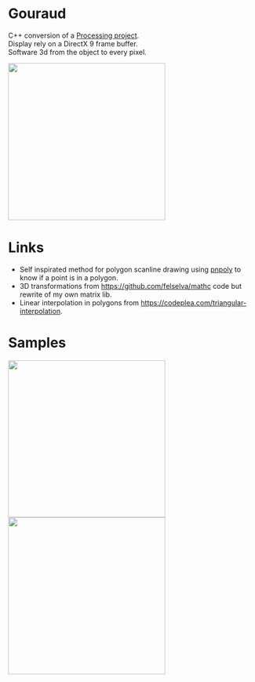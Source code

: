# Gouraud

C++ conversion of a [Processing project](https://github.com/rodolphe74/Gouraud-Shading-from-Scratch).\
Display rely on a DirectX 9 frame buffer.\
Software 3d from the object to every pixel.

<img src="images/gouraud.gif" width=320>

# Links
- Self inspirated method for polygon scanline drawing using [pnpoly](https://wrfranklin.org/Research/Short_Notes/pnpoly.html) to know if a point is in a polygon.
- 3D transformations from https://github.com/felselva/mathc code but rewrite of my own matrix lib.
- Linear interpolation in polygons from https://codeplea.com/triangular-interpolation.

# Samples

<img src="images/torus.gif" width=320> <img src="images/bull.gif" width=320>
